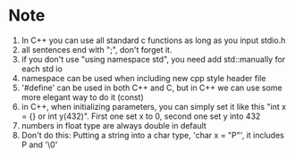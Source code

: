 # Note 

1. In C++ you can use all standard c functions as long as you input stdio.h
2. all sentences end with ";", don't forget it.
3. if you don't use "using namespace std", you need add std::manually for each std io
4. namespace can be used when including new cpp style header file
5. '#define' can be used in both C++ and C, but in C++ we can use some more elegant way to do it (const)
6. in C++, when initializing parameters, you can simply set it like this "int x = {} or int y(432)". First one set x
   to 0, second one set y into 432
7. numbers in float type are always double in default
8. Don't do this: Putting a string into a char type, 'char x = "P"', it includes P and '\0'
